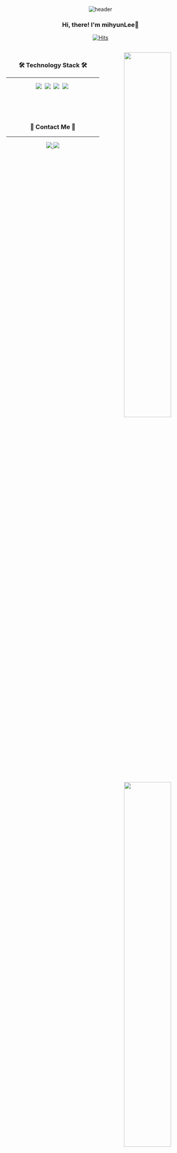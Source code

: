 <div align="center">
  
  ![header](https://capsule-render.vercel.app/api?type=waving&color=F1948A&height=300&text=mihyunLee&fontColor=fff&fontSize=80&animation=twinkling)

  ### Hi, there! I'm mihyunLee👋
  
  
  [![Hits](https://hits.seeyoufarm.com/api/count/incr/badge.svg?url=https%3A%2F%2Fgithub.com%2FmihyunLee&count_bg=%23656565&title_bg=%23EC407A&icon=github.svg&icon_color=%23FFFFFF&title=&edge_flat=false)](https://hits.seeyoufarm.com)
  
<br>
    <a href="https://github.com/anuraghazra/github-readme-stats">
        <img align="right" src="https://github-readme-stats.vercel.app/api?username=mihyunLee&show_icons=true&theme=calm" width=50% />
    </a>
    
  ### 🛠️ Technology Stack 🛠️
  ---
 
  <div>
    <img src="https://img.shields.io/badge/HTML-E34F26?style=flat-square&logo=HTML5&logoColor=white"/>&nbsp
    <img src="https://img.shields.io/badge/CSS-1572B6?style=flat-square&logo=CSS3&logoColor=white"/>&nbsp
    <img src="https://img.shields.io/badge/JavaScript-F7DF1E?style=flat-square&logo=JavaScript&logoColor=black"/>&nbsp
    <img src="https://img.shields.io/badge/React-61DAFB?style=flat-square&logo=React&logoColor=black"/>&nbsp
  </div>

  <br>

   <a href="https://github.com/devpla/github-stats-transparent">
        <img align="right" src="https://github-readme-stats.vercel.app/api/top-langs/?username=mihyunLee&layout=compact&theme=calm" width=50% />
    </a>

  <br><br>
### 🌷 Contact Me 🌷
---

  <div>
    <a href="https://codingmyoni.tistory.com/">
        <img src="https://img.shields.io/badge/Tistory-000?style=flat-square&logo=Blogger&logoColor=white"/>
    </a>
    <a href='mailto:mihy621@gmail.com'>
        <img src="https://img.shields.io/badge/Gmail-EA4335?style=flat-square&logo=Gmail&logoColor=white"/>
    </a> 
  </div>
</div>
